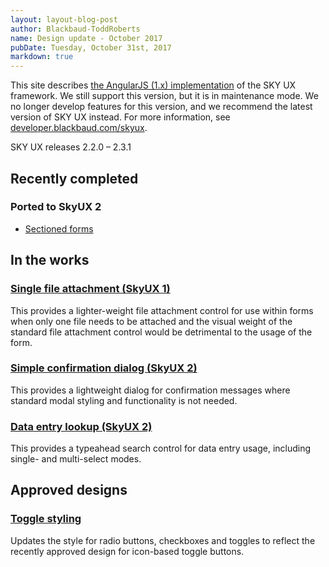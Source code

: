 ```yaml
---
layout: layout-blog-post
author: Blackbaud-ToddRoberts
name: Design update - October 2017
pubDate: Tuesday, October 31st, 2017
markdown: true
---
```


<bb-alert bb-alert-type="warning">This site describes <a href="https://angularjs.org/">the AngularJS (1.x) implementation</a> of the SKY UX framework. We still support this version, but it is in maintenance mode. We no longer develop features for this version, and we recommend the latest version of SKY UX instead. For more information, see <a href="https://developer.blackbaud.com/skyux">developer.blackbaud.com/skyux</a>.</bb-alert>


SKY UX releases 2.2.0 – 2.3.1

<!-- more -->

## Recently completed

### Ported to SkyUX 2

-   [Sectioned forms](https://developer.blackbaud.com/skyux2/components/sectioned-form)

## In the works 

### [Single file attachment (SkyUX 1)](https://github.com/blackbaud/skyux/pull/1064)

This provides a lighter-weight file attachment control for use within forms when only one file needs to be attached and the visual weight of the standard file attachment control would be detrimental to the usage of the form.

### [Simple confirmation dialog (SkyUX 2)](https://github.com/blackbaud/skyux2/pull/1209)

This provides a lightweight dialog for confirmation messages where standard modal styling and functionality is not needed.

### [Data entry lookup (SkyUX 2)](https://github.com/blackbaud/skyux2/pull/1220)

This provides a typeahead search control for data entry usage, including single- and multi-select modes. 

## Approved designs

### [Toggle styling](https://github.com/blackbaud/skyux2/issues/1211)

Updates the style for radio buttons, checkboxes and toggles to reflect the recently approved design for icon-based toggle buttons. 

